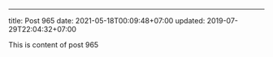 ---
title: Post 965
date: 2021-05-18T00:09:48+07:00
updated: 2019-07-29T22:04:32+07:00

This is content of post 965